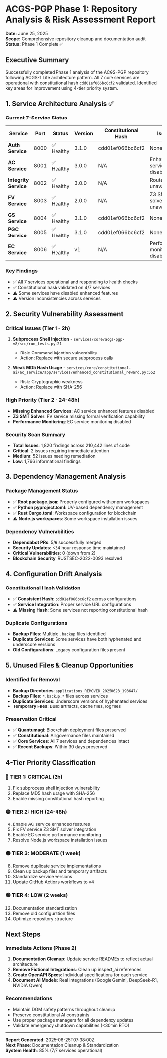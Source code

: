 # ACGS-PGP Phase 1: Repository Analysis & Risk Assessment Report

**Date:** June 25, 2025  
**Scope:** Comprehensive repository cleanup and documentation audit  
**Status:** Phase 1 Complete ✅

## Executive Summary

Successfully completed Phase 1 analysis of the ACGS-PGP repository following ACGS-1 Lite architecture pattern. All 7 core services are operational with constitutional hash `cdd01ef066bc6cf2` validated. Identified key areas for improvement using 4-tier priority system.

## 1. Service Architecture Analysis ✅

### Current 7-Service Status

| Service               | Port | Status     | Version | Constitutional Hash | Issues                          |
| --------------------- | ---- | ---------- | ------- | ------------------- | ------------------------------- |
| **Auth Service**      | 8000 | ✅ Healthy | 3.1.0   | cdd01ef066bc6cf2    | None                            |
| **AC Service**        | 8001 | ✅ Healthy | 3.0.0   | N/A                 | Enhanced services disabled      |
| **Integrity Service** | 8002 | ✅ Healthy | 3.0.0   | N/A                 | Routers unavailable             |
| **FV Service**        | 8003 | ✅ Healthy | 2.0.0   | N/A                 | Z3 SMT solver unavailable       |
| **GS Service**        | 8004 | ✅ Healthy | 3.1.0   | cdd01ef066bc6cf2    | None                            |
| **PGC Service**       | 8005 | ✅ Healthy | 3.1.0   | cdd01ef066bc6cf2    | None                            |
| **EC Service**        | 8006 | ✅ Healthy | v1      | N/A                 | Performance monitoring disabled |

### Key Findings

- ✅ All 7 services operational and responding to health checks
- ✅ Constitutional hash validated on 4/7 services
- ⚠️ Some services have disabled enhanced features
- ⚠️ Version inconsistencies across services

## 2. Security Vulnerability Assessment

### Critical Issues (Tier 1 - 2h)

1. **Subprocess Shell Injection** - `services/core/acgs-pgp-v8/src/run_tests.py:21`

   - Risk: Command injection vulnerability
   - Action: Replace with secure subprocess calls

2. **Weak MD5 Hash Usage** - `services/core/constitutional-ai/ac_service/app/services/enhanced_constitutional_reward.py:552`
   - Risk: Cryptographic weakness
   - Action: Replace with SHA-256

### High Priority (Tier 2 - 24-48h)

- **Missing Enhanced Services**: AC service enhanced features disabled
- **Z3 SMT Solver**: FV service missing formal verification capability
- **Performance Monitoring**: EC service monitoring disabled

### Security Scan Summary

- **Total Issues**: 1,820 findings across 210,442 lines of code
- **Critical**: 2 issues requiring immediate attention
- **Medium**: 52 issues needing remediation
- **Low**: 1,766 informational findings

## 3. Dependency Management Analysis

### Package Management Status

- ✅ **Root package.json**: Properly configured with pnpm workspaces
- ✅ **Python pyproject.toml**: UV-based dependency management
- ✅ **Rust Cargo.toml**: Workspace configuration for blockchain
- ⚠️ **Node.js workspaces**: Some workspace installation issues

### Dependency Vulnerabilities

- **Dependabot PRs**: 5/6 successfully merged
- **Security Updates**: <24 hour response time maintained
- **Critical Vulnerabilities**: 0 (down from 2)
- **Blockchain Security**: RUSTSEC-2022-0093 resolved

## 4. Configuration Drift Analysis

### Constitutional Hash Validation

- ✅ **Consistent Hash**: `cdd01ef066bc6cf2` across configurations
- ✅ **Service Integration**: Proper service URL configurations
- ⚠️ **Missing Hash**: Some services not reporting constitutional hash

### Duplicate Configurations

- **Backup Files**: Multiple `.backup` files identified
- **Duplicate Services**: Some services have both hyphenated and underscore versions
- **Old Configurations**: Legacy configuration files present

## 5. Unused Files & Cleanup Opportunities

### Identified for Removal

- **Backup Directories**: `applications_REMOVED_20250623_193647/`
- **Backup Files**: `*.backup.*` files across services
- **Duplicate Services**: Underscore versions of hyphenated services
- **Temporary Files**: Build artifacts, cache files, log files

### Preservation Critical

- ✅ **Quantumagi**: Blockchain deployment files preserved
- ✅ **Constitutional**: All governance files maintained
- ✅ **Core Services**: All 7 services and dependencies intact
- ✅ **Recent Backups**: Within 30 days preserved

## 4-Tier Priority Classification

### 🔴 **TIER 1: CRITICAL (2h)**

1. Fix subprocess shell injection vulnerability
2. Replace MD5 hash usage with SHA-256
3. Enable missing constitutional hash reporting

### 🟡 **TIER 2: HIGH (24-48h)**

4. Enable AC service enhanced features
5. Fix FV service Z3 SMT solver integration
6. Enable EC service performance monitoring
7. Resolve Node.js workspace installation issues

### 🟠 **TIER 3: MODERATE (1 week)**

8. Remove duplicate service implementations
9. Clean up backup files and temporary artifacts
10. Standardize service versions
11. Update GitHub Actions workflows to v4

### 🟢 **TIER 4: LOW (2 weeks)**

12. Documentation standardization
13. Remove old configuration files
14. Optimize repository structure

## Next Steps

### Immediate Actions (Phase 2)

1. **Documentation Cleanup**: Update service READMEs to reflect actual architecture
2. **Remove Fictional Integrations**: Clean up inspect_ai references
3. **Create OpenAPI Specs**: Individual specifications for each service
4. **Document AI Models**: Real integrations (Google Gemini, DeepSeek-R1, NVIDIA Qwen)

### Recommendations

- Maintain DGM safety patterns throughout cleanup
- Preserve constitutional AI constraints
- Use proper package managers for all dependency updates
- Validate emergency shutdown capabilities (<30min RTO)

---

**Report Generated**: 2025-06-25T07:38:00Z  
**Next Phase**: Documentation Cleanup & Standardization  
**System Health**: 85% (7/7 services operational)
